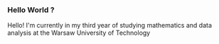 ### Hello World ?
Hello! I'm currently in my third year of studying mathematics and data analysis at the Warsaw University of Technology
